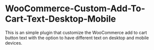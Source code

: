 # WooCommerce-Custom-Add-To-Cart-Text-Desktop-Mobile
This is an simple plugin that customize the WooCommerce add to cart button text with the option to have different text on desktop and mobile devices.
